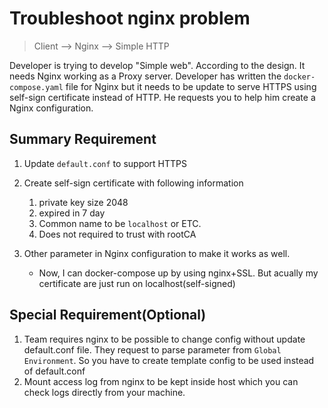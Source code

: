 # Troubleshoot nginx problem

> Client --> Nginx --> Simple HTTP  
  
Developer is trying to develop "Simple web". According to the design. It needs Nginx working as a Proxy server.
Developer has written the `docker-compose.yaml` file for Nginx but it needs to be update to serve HTTPS using self-sign certificate instead of HTTP. He requests you to help him create a Nginx configuration.

## Summary Requirement

1. Update `default.conf` to support HTTPS
2. Create self-sign certificate with following information
   1. private key size 2048
   2. expired in 7 day
   3. Common name to be `localhost` or ETC.
   4. Does not required to trust with rootCA
3. Other parameter in Nginx configuration to make it works as well.

   - Now, I can docker-compose up by using nginx+SSL. But acually my certificate are just run on localhost(self-signed)

## Special Requirement(Optional)

1. Team requires nginx to be possible to change config without update default.conf file. They request to parse parameter from `Global Environment`. So you have to create template config to be used instead of default.conf
2. Mount access log from nginx to be kept inside host which you can check logs directly from your machine.
